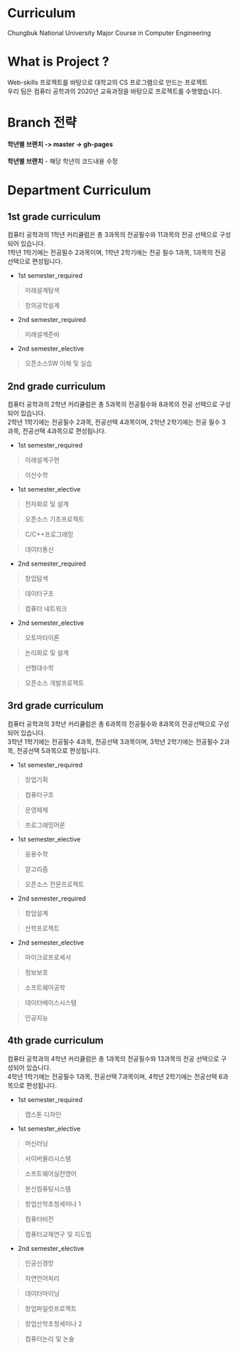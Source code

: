 # Curriculum

Chungbuk National University Major Course in Computer Engineering  

# What is Project ?
Web-skills 프로젝트를 바탕으로 대학교의 CS 프로그램으로 만드는 프로젝트  
우리 팀은 컴퓨터 공학과의 2020년 교육과정을 바탕으로 프로젝트를 수행했습니다.

# Branch 전략
#### 학년별 브랜치 -> master -> gh-pages
**학년별 브랜치** - 해당 학년의 코드내용 수정


# Department Curriculum

## 1st grade curriculum
컴퓨터 공학과의 1학년 커리큘럼은 총 3과목의 전공필수와 11과목의 전공 선택으로 구성되어 있습니다.  
1학년 1학기에는 전공필수 2과목이며, 1학년 2학기에는 전공 필수 1과목, 1과목의 전공선택으로 편성됩니다.

- 1st semester_required  

> 미래설계탐색

> 창의공학설계

- 2nd semester_required  

> 미래설계준비

- 2nd semester_elective  

> 오픈소스SW 이해 및 실습


## 2nd grade curriculum
컴퓨터 공학과의 2학년 커리큘럼은 총 5과목의 전공필수와 8과목의 전공 선택으로 구성되어 있습니다.  
2학년 1학기에는 전공필수 2과목, 전공선택 4과목이며, 2학년 2학기에는 전공 필수 3과목, 전공선택 4과목으로 편성됩니다.

- 1st semester_required  

> 미래설계구현

> 이산수학

- 1st semester_elective  

> 전자회로 및 설계

> 오픈소스 기초프로젝트

> C/C++프로그래밍

> 데이터통신

- 2nd semester_required  

> 창업탐색

> 데이터구조

> 컴퓨터 네트워크

- 2nd semester_elective  

> 오토마타이론

> 논리회로 및 설계

> 선형대수학

> 오픈소스 개발프로젝트


## 3rd grade curriculum
컴퓨터 공학과의 3학년 커리큘럼은 총 6과목의 전공필수와 8과목의 전공선택으로 구성되어 있습니다.  
3학년 1학기에는 전공필수 4과목, 전공선택 3과목이며, 3학년 2학기에는 전공필수 2과목, 전공선택 5과목으로 편성됩니다.

- 1st semester_required  

> 창업기획

> 컴퓨터구조

> 운영체제

> 프로그래밍어론

- 1st semester_elective  

> 응용수학

> 알고리즘

> 오픈소스 전문프로젝트

- 2nd semester_required  

> 창업설계

> 산학프로젝트

- 2nd semester_elective  

> 마이크로프로세서

> 정보보호

> 소프트웨어공학

> 데이터베이스시스템

> 인공지능


## 4th grade curriculum
컴퓨터 공학과의 4학년 커리큘럼은 총 1과목의 전공필수와 13과목의 전공 선택으로 구성되어 있습니다.  
4학년 1학기에는 전공필수 1과목, 전공선택 7과목이며, 4학년 2학기에는 전공선택 6과목으로 편성됩니다.

- 1st semester_required  

> 캡스톤 디자인

- 1st semester_elective  

>  머신러닝

> 사이버물리시스템

> 소프트웨어실전영어

> 분산컴퓨팅시스템

> 창업산학초청세미나 1

> 컴퓨터비전

> 컴퓨터교재연구 및 지도법

- 2nd semester_elective  

> 인공신경망

> 자연언어처리

> 데이터마이닝

> 창업파일럿프로젝트

> 창업산학초청세미나 2

> 컴퓨터논리 및 논술
